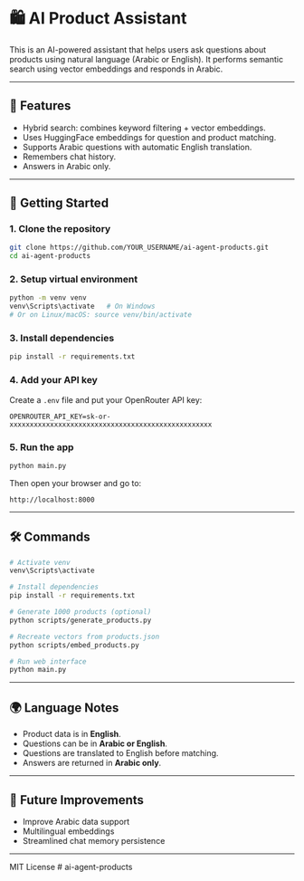 
# 🛍️ AI Product Assistant

This is an AI-powered assistant that helps users ask questions about products using natural language (Arabic or English). It performs semantic search using vector embeddings and responds in Arabic.

---

## 🧠 Features

- Hybrid search: combines keyword filtering + vector embeddings.
- Uses HuggingFace embeddings for question and product matching.
- Supports Arabic questions with automatic English translation.
- Remembers chat history.
- Answers in Arabic only.

---

## 🚀 Getting Started

### 1. Clone the repository
```bash
git clone https://github.com/YOUR_USERNAME/ai-agent-products.git
cd ai-agent-products
```

### 2. Setup virtual environment
```bash
python -m venv venv
venv\Scripts\activate   # On Windows
# Or on Linux/macOS: source venv/bin/activate
```

### 3. Install dependencies
```bash
pip install -r requirements.txt
```

### 4. Add your API key

Create a `.env` file and put your OpenRouter API key:
```
OPENROUTER_API_KEY=sk-or-xxxxxxxxxxxxxxxxxxxxxxxxxxxxxxxxxxxxxxxxxxxxxxxxxx
```

### 5. Run the app
```bash
python main.py
```

Then open your browser and go to:
```
http://localhost:8000
```

---

## 🛠️ Commands

```bash
# Activate venv
venv\Scripts\activate

# Install dependencies
pip install -r requirements.txt

# Generate 1000 products (optional)
python scripts/generate_products.py

# Recreate vectors from products.json
python scripts/embed_products.py

# Run web interface
python main.py
```

---

## 🌍 Language Notes

- Product data is in **English**.
- Questions can be in **Arabic or English**.
- Questions are translated to English before matching.
- Answers are returned in **Arabic only**.

---

## 🧠 Future Improvements

- Improve Arabic data support
- Multilingual embeddings
- Streamlined chat memory persistence

---

MIT License
#   a i - a g e n t - p r o d u c t s  
 